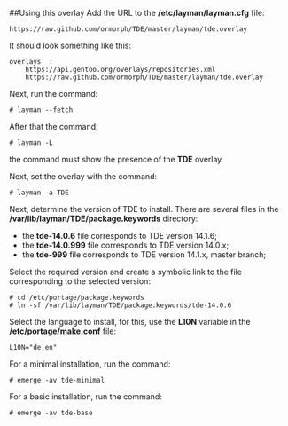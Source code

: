 ##Using this overlay
Add the URL to the **/etc/layman/layman.cfg** file:
```
https://raw.github.com/ormorph/TDE/master/layman/tde.overlay
```
It should look something like this:
```
overlays  :
    https://api.gentoo.org/overlays/repositories.xml
    https://raw.github.com/ormorph/TDE/master/layman/tde.overlay
```
Next, run the command:
```console
# layman --fetch
```
After that the command:
```console
# layman -L
```
the command must show the presence of the **TDE** overlay.

Next, set the overlay with the command:
```console
# layman -a TDE
```
Next, determine the version of TDE to install.
There are several files in the **/var/lib/layman/TDE/package.keywords** directory:
* the **tde-14.0.6** file corresponds to TDE version 14.1.6;
* the **tde-14.0.999** file corresponds to TDE version 14.0.x;
* the **tde-999** file corresponds to TDE version 14.1.x, master branch;

Select the required version and create a symbolic link to the file corresponding to the selected version:
```
# cd /etc/portage/package.keywords
# ln -sf /var/lib/layman/TDE/package.keywords/tde-14.0.6
```
Select the language to install, for this, use the **L10N** variable in the **/etc/portage/make.conf** file:
```
L10N="de,en"
```
For a minimal installation, run the command:
```
# emerge -av tde-minimal
```
For a basic installation, run the command:
```
# emerge -av tde-base
```
